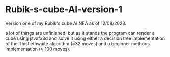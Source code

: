 # Rubik-s-cube-AI-version-1
Version one of my Rubik's cube AI NEA as of 12/08/2023.


a lot of things are unfinished, but as it
stands the program can render a cube using javafx3d
and solve it using either a decision tree
implementation of the Thistlethwaite algorithm
(≈32 moves) and a beginner methods implementation
(≈ 100 moves).
